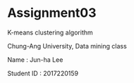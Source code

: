 # Assignment03
K-means clustering algorithm

Chung-Ang University, Data mining class

Name : Jun-ha Lee

Student ID : 2017220159
